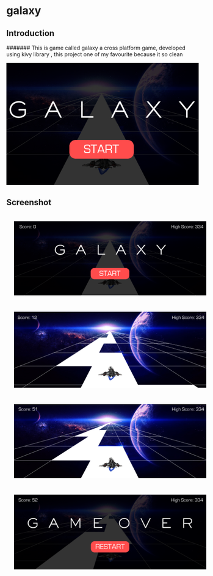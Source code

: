 # galaxy

## Introduction

#######  This is game called galaxy a cross platform game, developed using kivy library , this project one of my favourite because it so clean

![galaxy][thumbnail]


## Screenshot
<img src="screenshots/screenshot1.png"
     alt="skill"
     style="margin: 20px;"
     width="600"/><img src="screenshots/screenshot2.png"
     alt="skill"
     style="margin: 20px;"
     width="600"/><img src="screenshots/screenshot3.png"
     alt="skill"
     style="margin: 20px;"
     width="600"/><img src="screenshots/screenshot4.png"
     alt="skill"
     style="margin: 20px;"
     width="600"/>




[thumbnail]: https://github.com/MdNaina/galaxy/blob/main/screenshots/thumbnail.png "thumbnail"

